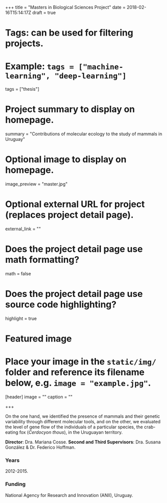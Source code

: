+++
title = "Masters in Biological Sciences Project"
date = 2018-02-16T15:14:17Z
draft = true
  
# Tags: can be used for filtering projects.
# Example: `tags = ["machine-learning", "deep-learning"]`
tags = ["thesis"]
  
# Project summary to display on homepage.
summary = "Contributions of molecular ecology to the study of mammals in Uruguay"
  
# Optional image to display on homepage.
image_preview = "master.jpg"
  
# Optional external URL for project (replaces project detail page).
external_link = ""
  
# Does the project detail page use math formatting?
math = false
  
# Does the project detail page use source code highlighting?
highlight = true
  
# Featured image
# Place your image in the `static/img/` folder and reference its filename below, e.g. `image = "example.jpg"`.
[header]
image = ""
caption = ""
  
+++

On the one hand, we identified the presence of mammals and their genetic variability through different molecular tools, and on the other, we evaluated the level of gene flow of the individuals of a particular species, the crab-eating fox (*Cerdocyon thous*), in the Uruguayan territory.

**Director**: Dra. Mariana Cosse.
**Second and Third Supervisors**: Dra. Susana González & Dr. Federico Hoffman.


### Years
2012-2015.

### Funding
National Agency for Research and Innovation (ANII), Uruguay.
